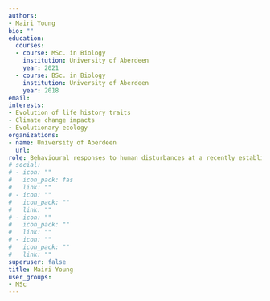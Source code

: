 ```yaml
---
authors:
- Mairi Young
bio: ""
education: 
  courses:
  - course: MSc. in Biology 
    institution: University of Aberdeen
    year: 2021
  - course: BSc. in Biology
    institution: University of Aberdeen
    year: 2018
email: 
interests:
- Evolution of life history traits
- Climate change impacts
- Evolutionary ecology
organizations:
- name: University of Aberdeen
  url: 
role: Behavioural responses to human disturbances at a recently established designated Atlantic grey seal (Halichoerus grypus) haulout site
# social:
# - icon: ""
#   icon_pack: fas
#   link: ""
# - icon: ""
#   icon_pack: ""
#   link: ""
# - icon: ""
#   icon_pack: ""
#   link: ""
# - icon: ""
#   icon_pack: ""
#   link: ""
superuser: false
title: Mairi Young
user_groups:
- MSc
---
```

​

